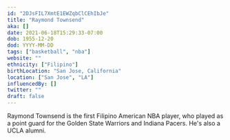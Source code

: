 ```yaml
---
id: "2DJsFIL7XmtE1EWZqbClCEhIbJe"
title: "Raymond Townsend"
aka: []
date: 2021-06-18T15:29:33-07:00
dob: 1955-12-20
dod: YYYY-MM-DD
tags: ["basketball", "nba"]
website: ""
ethnicity: ["Filipino"]
birthLocation: "San Jose, California"
location: ["San Jose", "LA"]
influencedBy: []
twitter: ""
draft: false
---
```


Raymond Townsend is the first Filipino American NBA player, who played as a
point guard for the Golden State Warriors and Indiana Pacers. He's also a UCLA
alumni.
